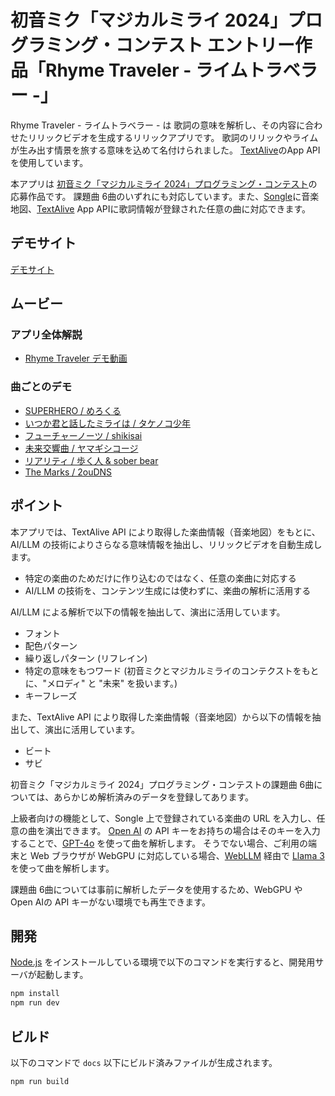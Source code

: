 # 初音ミク「マジカルミライ 2024」プログラミング・コンテスト エントリー作品「Rhyme Traveler - ライムトラベラー -」

Rhyme Traveler - ライムトラベラー - は 歌詞の意味を解析し、その内容に合わせたリリックビデオを生成するリリックアプリです。
歌詞のリリックやライムが生み出す情景を旅する意味を込めて名付けられました。
[TextAlive](https://textalive.jp/)のApp APIを使用しています。

本アプリは [初音ミク「マジカルミライ 2024」プログラミング・コンテスト](https://developer.textalive.jp/events/magicalmirai2024/)の応募作品です。
課題曲 6曲のいずれにも対応しています。また、[Songle](https://songle.jp/)に音楽地図、[TextAlive](https://textalive.jp/) App APIに歌詞情報が登録された任意の曲に対応できます。

## デモサイト

[デモサイト](http://ai-lyrics-visualizer-test.s3-website.ap-northeast-1.amazonaws.com/)

## ムービー

### アプリ全体解説
* [Rhyme Traveler デモ動画](https://youtu.be/TWCus0RPqCg)

### 曲ごとのデモ
* [SUPERHERO / めろくる](https://youtu.be/NShtx2EVWXY)
* [いつか君と話したミライは / タケノコ少年](https://youtu.be/e8ouklabzi4)
* [フューチャーノーツ / shikisai](https://youtu.be/jt5sF6OrpHw)
* [未来交響曲 / ヤマギシコージ](https://youtu.be/GBtLBDJzKJ0)
* [リアリティ / 歩く人 & sober bear](https://youtu.be/S3167LtmMCc)
* [The Marks / 2ouDNS](https://youtu.be/ekbZgp2JrAs)

## ポイント

本アプリでは、TextAlive API により取得した楽曲情報（音楽地図）をもとに、AI/LLM の技術によりさらなる意味情報を抽出し、リリックビデオを自動生成します。

* 特定の楽曲のためだけに作り込むのではなく、任意の楽曲に対応する
* AI/LLM の技術を、コンテンツ生成には使わずに、楽曲の解析に活用する

AI/LLM による解析で以下の情報を抽出して、演出に活用しています。

* フォント
* 配色パターン
* 繰り返しパターン (リフレイン)
* 特定の意味をもつワード (初音ミクとマジカルミライのコンテクストをもとに、"メロディ" と "未来" を扱います。)
* キーフレーズ


また、TextAlive API により取得した楽曲情報（音楽地図）から以下の情報を抽出して、演出に活用しています。

* ビート
* サビ

初音ミク「マジカルミライ 2024」プログラミング・コンテストの課題曲 6曲については、あらかじめ解析済みのデータを登録してあります。

上級者向けの機能として、Songle 上で登録されている楽曲の URL を入力し、任意の曲を演出できます。
[Open AI](https://openai.com/index/openai-api/) の API キーをお持ちの場合はそのキーを入力することで、[GPT-4o](https://openai.com/index/hello-gpt-4o/) を使って曲を解析します。
そうでない場合、ご利用の端末と Web ブラウザが WebGPU に対応している場合、[WebLLM](https://webllm.mlc.ai/) 経由で [Llama 3](https://llama.meta.com/llama3/) を使って曲を解析します。

課題曲 6曲については事前に解析したデータを使用するため、WebGPU や Open AIの API キーがない環境でも再生できます。

## 開発

[Node.js](https://nodejs.org/) をインストールしている環境で以下のコマンドを実行すると、開発用サーバが起動します。

```sh
npm install
npm run dev
```

## ビルド

以下のコマンドで `docs` 以下にビルド済みファイルが生成されます。

```sh
npm run build
```
